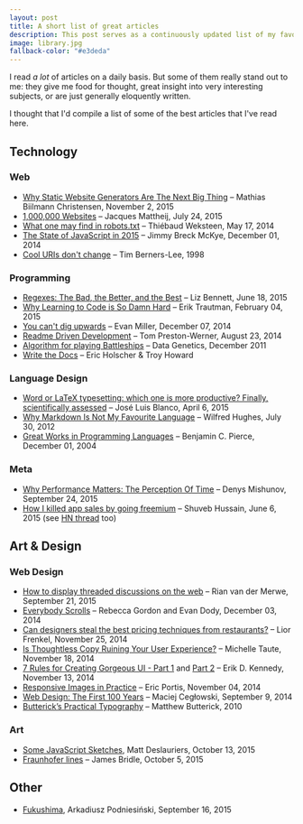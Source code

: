 ```yaml
---
layout: post
title: A short list of great articles
description: This post serves as a continuously updated list of my favorite articles online.
image: library.jpg
fallback-color: "#e3deda"
---
```


I read *a lot* of articles on a daily basis. But some of them really stand out to me: they give me food for thought, great insight into very interesting subjects, or are just generally eloquently written.

I thought that I'd compile a list of some of the best articles that I've read here.

## Technology

### Web
- [Why Static Website Generators Are The Next Big Thing](http://www.smashingmagazine.com/2015/11/modern-static-website-generators-next-big-thing/) &ndash; Mathias Biilmann Christensen, November 2, 2015
- [1,000,000 Websites](http://jacquesmattheij.com/one-million-websites) &ndash; Jacques Mattheij, July 24, 2015
- [What one may find in robots.txt](http://xn--thibaud-dya.fr/robots.txt.html) &ndash; Thiébaud Weksteen, May 17, 2014
- [The State of JavaScript in 2015](http://www.breck-mckye.com/blog/2014/12/the-state-of-javascript-in-2015/) &ndash; Jimmy Breck McKye, December 01, 2014
- [Cool URIs don't change](http://www.w3.org/Provider/Style/URI) &ndash; Tim Berners-Lee, 1998

<!--- More -->

### Programming
- [Regexes: The Bad, the Better, and the Best](https://www.loggly.com/blog/regexes-the-bad-better-best/) &ndash; Liz Bennett, June 18, 2015
- [Why Learning to Code is So Damn Hard](http://www.vikingcodeschool.com/posts/why-learning-to-code-is-so-damn-hard) &ndash; Erik Trautman, February 04, 2015
- [You can't dig upwards](http://www.evanmiller.org/you-cant-dig-upwards.html) &ndash; Evan Miller, December 07, 2014
- [Readme Driven Development](http://tom.preston-werner.com/2010/08/23/readme-driven-development.html) &ndash; Tom Preston-Werner, August 23, 2014
- [Algorithm for playing Battleships](http://www.datagenetics.com/blog/december32011/index.html) &ndash; Data Genetics, December 2011
- [Write the Docs](http://docs.writethedocs.org/) &ndash; Eric Holscher & Troy Howard


### Language Design
- [Word or LaTeX typesetting: which one is more productive? Finally, scientifically assessed](http://mappingignorance.org/2015/04/06/word-or-latex-typesetting-which-one-is-more-productive-finally-scientifically-assessed/) &ndash; José Luis Blanco, April 6, 2015
- [Why Markdown Is Not My Favourite Language](http://www.wilfred.me.uk/blog/2012/07/30/why-markdown-is-not-my-favourite-language/) &ndash; Wilfred Hughes, July 30, 2012
- [Great Works in Programming Languages](http://www.cis.upenn.edu/~bcpierce/courses/670Fall04/GreatWorksInPL.shtml) &ndash; Benjamin C. Pierce, December 01, 2004

### Meta
- [Why Performance Matters: The Perception Of Time](http://www.smashingmagazine.com/2015/09/why-performance-matters-the-perception-of-time/) &ndash; Denys Mishunov, September 24, 2015
- [How I killed app sales by going freemium](https://medium.com/@shuveb/how-i-killed-app-sales-by-going-freemium-31c04c60d2f2) &ndash; Shuveb Hussain, June 6, 2015 (see [HN thread](https://news.ycombinator.com/item?id=9673650) too)

## Art & Design

### Web Design
- [How to display threaded discussions on the web](http://www.elezea.com/2015/09/how-to-display-threaded-discussions-on-the-web/) &ndash; Rian van der Merwe, September 21, 2015
- [Everybody Scrolls](http://www.hugeinc.com/ideas/perspective/everybody-scrolls) &ndash; Rebecca Gordon and Evan Dody, December 03, 2014
- [Can designers steal the best pricing techniques from restaurants?](http://thenuschool.com/can-steal-restaurants-best-pricing-techniques/) &ndash; Lior Frenkel, November 25, 2014
- [Is Thoughtless Copy Ruining Your User Experience?](https://teamgaslight.com/blog/is-thoughtless-copy-ruining-your-user-experience) &ndash; Michelle Taute, November 18, 2014
- [7 Rules for Creating Gorgeous UI - Part 1](https://medium.com/@erikdkennedy/7-rules-for-creating-gorgeous-ui-part-1-559d4e805cda?hn=1) and [Part 2](https://medium.com/@erikdkennedy/7-rules-for-creating-gorgeous-ui-part-2-430de537ba96) &ndash; Erik D. Kennedy, November 13, 2014
- [Responsive Images in Practice](http://alistapart.com/article/responsive-images-in-practice) &ndash;  Eric Portis, November 04, 2014
- [Web Design: The First 100 Years](http://idlewords.com/talks/web_design_first_100_years.htm) &ndash; Maciej Cegłowski, September 9, 2014
- [Butterick’s Practical Typography](http://practicaltypography.com/) &ndash; Matthew Butterick, 2010

### Art
- [Some JavaScript Sketches](http://mattdesl.svbtle.com/some-javascript-sketches), Matt Deslauriers, October 13, 2015
- [Fraunhofer lines](http://booktwo.org/notebook/fraunhofer-lines/) &ndash;  James Bridle, October 5, 2015


## Other
- [Fukushima](http://www.podniesinski.pl/portal/fukushima/), Arkadiusz Podniesiński, September 16, 2015
